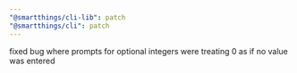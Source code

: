 ```yaml
---
"@smartthings/cli-lib": patch
"@smartthings/cli": patch
---
```


fixed bug where prompts for optional integers were treating 0 as if no value was entered
